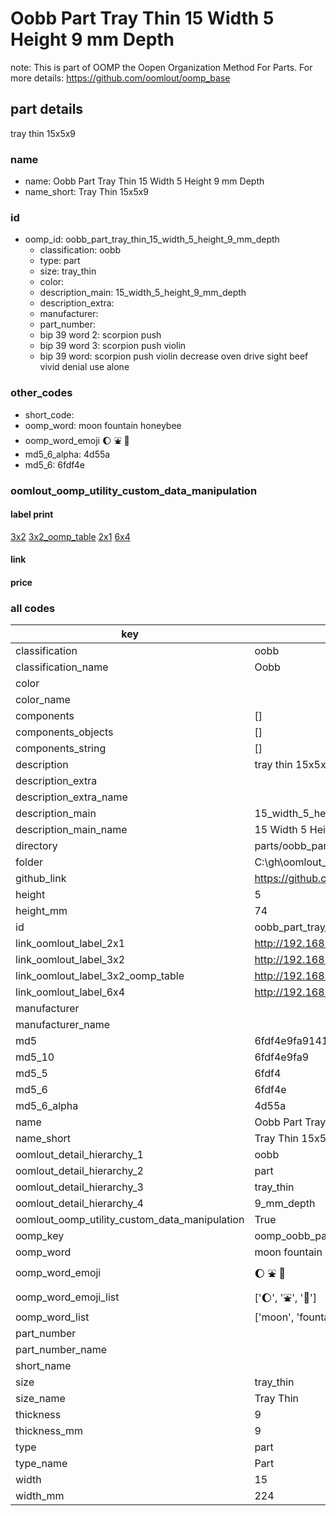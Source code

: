 # Oobb Part Tray Thin 15 Width 5 Height 9 mm Depth  

note: This is part of OOMP the Oopen Organization Method For Parts. For more details: https://github.com/oomlout/oomp_base

##  part details
  



tray thin 15x5x9



### name
* name: Oobb Part Tray Thin 15 Width 5 Height 9 mm Depth
* name_short: Tray Thin 15x5x9 
### id
* oomp_id: oobb_part_tray_thin_15_width_5_height_9_mm_depth
  * classification: oobb
  * type: part
  * size: tray_thin
  * color: 
  * description_main: 15_width_5_height_9_mm_depth
  * description_extra: 
  * manufacturer: 
  * part_number: 
  * bip 39 word 2: scorpion push
  * bip 39 word 3: scorpion push violin
  * bip 39 word: scorpion push violin decrease oven drive sight beef vivid denial use alone

### other_codes
* short_code: 
* oomp_word: moon fountain honeybee
* oomp_word_emoji :moon: :fountain: :honeybee:
* md5_6_alpha: 4d55a
* md5_6: 6fdf4e






### oomlout_oomp_utility_custom_data_manipulation
#### label print
[3x2](http://192.168.1.245:1112/?label=oomp%204d55a)
[3x2_oomp_table](http://192.168.1.108:1112/?label=oomp%204d55a)
[2x1](http://192.168.1.242:1112/?label=oomp%204d55a)
[6x4](http://192.168.1.55:1112/?label=oomp%204d55a)    

#### link

                              

#### price







### all codes 
| key | value |  
| --- | --- |  
| classification | oobb |  
| classification_name | Oobb |  
| color |  |  
| color_name |  |  
| components | [] |  
| components_objects | [] |  
| components_string | [] |  
| description | tray thin 15x5x9 |  
| description_extra |  |  
| description_extra_name |  |  
| description_main | 15_width_5_height_9_mm_depth |  
| description_main_name | 15 Width 5 Height 9 mm Depth |  
| directory | parts/oobb_part_tray_thin_15_width_5_height_9_mm_depth |  
| folder | C:\gh\oomlout_oobb_version_4_generated_parts\parts\oobb_part_tray_thin_15_width_5_height_9_mm_depth |  
| github_link | https://github.com/oomlout/oomlout_oomp_part_src/tree/main/parts/oobb_part_tray_thin_15_width_5_height_9_mm_depth |  
| height | 5 |  
| height_mm | 74 |  
| id | oobb_part_tray_thin_15_width_5_height_9_mm_depth |  
| link_oomlout_label_2x1 | http://192.168.1.242:1112/?label=oomp%204d55a |  
| link_oomlout_label_3x2 | http://192.168.1.245:1112/?label=oomp%204d55a |  
| link_oomlout_label_3x2_oomp_table | http://192.168.1.108:1112/?label=oomp%204d55a |  
| link_oomlout_label_6x4 | http://192.168.1.55:1112/?label=oomp%204d55a |  
| manufacturer |  |  
| manufacturer_name |  |  
| md5 | 6fdf4e9fa91419050d4ee393e8abae09 |  
| md5_10 | 6fdf4e9fa9 |  
| md5_5 | 6fdf4 |  
| md5_6 | 6fdf4e |  
| md5_6_alpha | 4d55a |  
| name | Oobb Part Tray Thin 15 Width 5 Height 9 mm Depth |  
| name_short | Tray Thin 15x5x9  |  
| oomlout_detail_hierarchy_1 | oobb |  
| oomlout_detail_hierarchy_2 | part |  
| oomlout_detail_hierarchy_3 | tray_thin |  
| oomlout_detail_hierarchy_4 | 9_mm_depth |  
| oomlout_oomp_utility_custom_data_manipulation | True |  
| oomp_key | oomp_oobb_part_tray_thin_15_width_5_height_9_mm_depth |  
| oomp_word | moon fountain honeybee |  
| oomp_word_emoji | :moon: :fountain: :honeybee: |  
| oomp_word_emoji_list | [':moon:', ':fountain:', ':honeybee:'] |  
| oomp_word_list | ['moon', 'fountain', 'honeybee'] |  
| part_number |  |  
| part_number_name |  |  
| short_name |  |  
| size | tray_thin |  
| size_name | Tray Thin |  
| thickness | 9 |  
| thickness_mm | 9 |  
| type | part |  
| type_name | Part |  
| width | 15 |  
| width_mm | 224 |  
